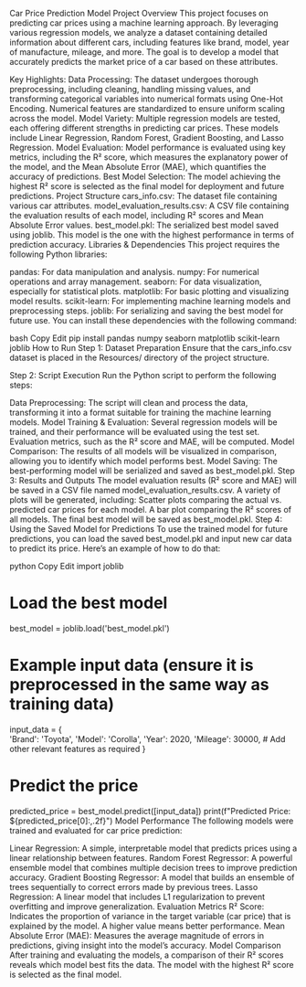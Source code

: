 Car Price Prediction Model
Project Overview
This project focuses on predicting car prices using a machine learning approach. By leveraging various regression models, we analyze a dataset containing detailed information about different cars, including features like brand, model, year of manufacture, mileage, and more. The goal is to develop a model that accurately predicts the market price of a car based on these attributes.

Key Highlights:
Data Processing: The dataset undergoes thorough preprocessing, including cleaning, handling missing values, and transforming categorical variables into numerical formats using One-Hot Encoding. Numerical features are standardized to ensure uniform scaling across the model.
Model Variety: Multiple regression models are tested, each offering different strengths in predicting car prices. These models include Linear Regression, Random Forest, Gradient Boosting, and Lasso Regression.
Model Evaluation: Model performance is evaluated using key metrics, including the R² score, which measures the explanatory power of the model, and the Mean Absolute Error (MAE), which quantifies the accuracy of predictions.
Best Model Selection: The model achieving the highest R² score is selected as the final model for deployment and future predictions.
Project Structure
cars_info.csv: The dataset file containing various car attributes.
model_evaluation_results.csv: A CSV file containing the evaluation results of each model, including R² scores and Mean Absolute Error values.
best_model.pkl: The serialized best model saved using joblib. This model is the one with the highest performance in terms of prediction accuracy.
Libraries & Dependencies
This project requires the following Python libraries:

pandas: For data manipulation and analysis.
numpy: For numerical operations and array management.
seaborn: For data visualization, especially for statistical plots.
matplotlib: For basic plotting and visualizing model results.
scikit-learn: For implementing machine learning models and preprocessing steps.
joblib: For serializing and saving the best model for future use.
You can install these dependencies with the following command:

bash
Copy
Edit
pip install pandas numpy seaborn matplotlib scikit-learn joblib
How to Run
Step 1: Dataset Preparation
Ensure that the cars_info.csv dataset is placed in the Resources/ directory of the project structure.

Step 2: Script Execution
Run the Python script to perform the following steps:

Data Preprocessing: The script will clean and process the data, transforming it into a format suitable for training the machine learning models.
Model Training & Evaluation: Several regression models will be trained, and their performance will be evaluated using the test set. Evaluation metrics, such as the R² score and MAE, will be computed.
Model Comparison: The results of all models will be visualized in comparison, allowing you to identify which model performs best.
Model Saving: The best-performing model will be serialized and saved as best_model.pkl.
Step 3: Results and Outputs
The model evaluation results (R² score and MAE) will be saved in a CSV file named model_evaluation_results.csv.
A variety of plots will be generated, including:
Scatter plots comparing the actual vs. predicted car prices for each model.
A bar plot comparing the R² scores of all models.
The final best model will be saved as best_model.pkl.
Step 4: Using the Saved Model for Predictions
To use the trained model for future predictions, you can load the saved best_model.pkl and input new car data to predict its price. Here’s an example of how to do that:

python
Copy
Edit
import joblib

# Load the best model
best_model = joblib.load('best_model.pkl')

# Example input data (ensure it is preprocessed in the same way as training data)
input_data = {  
    'Brand': 'Toyota',
    'Model': 'Corolla',
    'Year': 2020,
    'Mileage': 30000,
    # Add other relevant features as required
}

# Predict the price
predicted_price = best_model.predict([input_data])
print(f"Predicted Price: ${predicted_price[0]:,.2f}")
Model Performance
The following models were trained and evaluated for car price prediction:

Linear Regression: A simple, interpretable model that predicts prices using a linear relationship between features.
Random Forest Regressor: A powerful ensemble model that combines multiple decision trees to improve prediction accuracy.
Gradient Boosting Regressor: A model that builds an ensemble of trees sequentially to correct errors made by previous trees.
Lasso Regression: A linear model that includes L1 regularization to prevent overfitting and improve generalization.
Evaluation Metrics
R² Score: Indicates the proportion of variance in the target variable (car price) that is explained by the model. A higher value means better performance.
Mean Absolute Error (MAE): Measures the average magnitude of errors in predictions, giving insight into the model’s accuracy.
Model Comparison
After training and evaluating the models, a comparison of their R² scores reveals which model best fits the data. The model with the highest R² score is selected as the final model.
